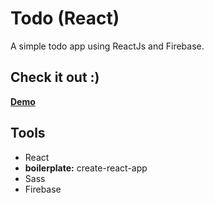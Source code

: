 # Todo (React)

A simple todo app using ReactJs and Firebase.

## Check it out :)
__[Demo](https://r0o0.github.io/simpleTodo-react/ "Todo App")__

## Tools

- React
- __boilerplate:__ create-react-app
- Sass
- Firebase
